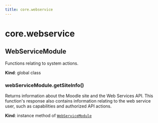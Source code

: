 ```yaml
---
title: core.webservice
---
```


# core.webservice

<a name="WebServiceModule"></a>

## WebServiceModule
Functions relating to system actions.

**Kind**: global class  
<a name="WebServiceModule+getSiteInfo"></a>

### webServiceModule.getSiteInfo()
Returns information about the Moodle site and the Web Services API.
This function's response also contains information relating to the
web service user, such as capabilities and authorized API actions.

**Kind**: instance method of [<code>WebServiceModule</code>](#WebServiceModule)  
